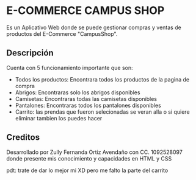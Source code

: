 # E-COMMERCE CAMPUS SHOP

Es un Aplicativo Web donde se puede gestionar compras y ventas de productos del E-Commerce "CampusShop".

## Descripción

Cuenta con 5 funcionamiento importante que son:

* Todos los productos: Encontrara todos los productos de la pagina de compra
* Abrigos: Encontraras solo los abrigos disponibles
* Camisetas: Encontraras todas las camisetas disponibles
* Pantalones: Encontraras todos los pantalones disponibles
* Carrito: las prendas que fueron selecionadas se veran alla o si quiere eliminar tambien los puedes hacer

## Creditos

Desarrollado por Zully Fernanda Ortiz Avendaño con CC. 1092528097 donde presente mis conocimiento y capacidades en HTML y CSS

pdt: trate de dar lo mejor mi XD pero me falto la parte del carrito 